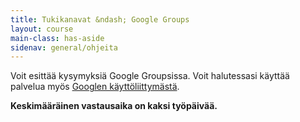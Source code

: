 ```yaml
---
title: Tukikanavat &ndash; Google Groups
layout: course
main-class: has-aside
sidenav: general/ohjeita
---
```

Voit esittää kysymyksiä Google Groupsissa. Voit halutessasi käyttää palvelua myös [Googlen käyttöliittymästä](https://groups.google.com/forum/#!forum/moocfi).

**Keskimääräinen vastausaika on kaksi työpäivää.**

<iframe id="forum_embed"
  src="javascript:void(0)"
  scrolling="no"
  frameborder="0"
  height="700"
  style="width:100%;">
</iframe>
<script type="text/javascript">
  document.getElementById('forum_embed').src =
     'https://groups.google.com/forum/embed/?place=forum/moocfi'
     + '&showsearch=true&showpopout=true&showtabs=false'
     + '&parenturl=' + encodeURIComponent(window.location.href);
</script>